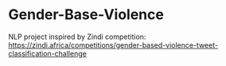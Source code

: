 # Gender-Base-Violence
NLP project inspired by Zindi competition: https://zindi.africa/competitions/gender-based-violence-tweet-classification-challenge

